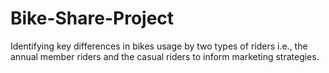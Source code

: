 # Bike-Share-Project
Identifying key differences in bikes usage by two types of riders i.e., the annual member riders and the casual riders to inform marketing strategies.
